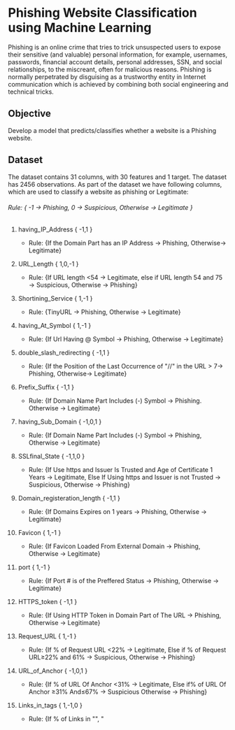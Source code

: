 # Phishing Website Classification using Machine Learning
Phishing is an online crime that tries to trick unsuspected users to expose their sensitive (and valuable) personal information, for example, usernames, passwords, financial account details, personal addresses, SSN, and social relationships, to the miscreant, often for malicious reasons. Phishing is normally perpetrated by disguising as a trustworthy entity in Internet communication which is achieved by combining both social engineering and technical tricks.

## Objective
Develop a model that predicts/classifies whether a website is a Phishing website.

## Dataset
The dataset contains 31 columns, with 30 features and 1 target. The dataset has 2456 observations. As part of the dataset we have following columns, which are used to classify a website as phishing or Legitimate:

###### Rule: { -1 → Phishing, 0 → Suspicious, Otherwise → Legitimate }



1. having_IP_Address { -1,1 }  
      * Rule: {If the Domain Part has an IP Address → Phishing,   Otherwise→ Legitimate}

2. URL_Length { 1,0,-1 }   
      * Rule: {If URL length <54 → Legitimate,  else if URL length 54 and 75 → Suspicious,   Otherwise → Phishing}

3. Shortining_Service { 1,-1 }   
      * Rule: {TinyURL → Phishing,   Otherwise → Legitimate}

4. having_At_Symbol { 1,-1 }   
      * Rule: {If Url Having @ Symbol → Phishing,   Otherwise → Legitimate}

5. double_slash_redirecting { -1,1 }   
      * Rule:  {If the Position of the Last Occurrence of "//" in the URL > 7→ Phishing,      Otherwise→ Legitimate}

6. Prefix_Suffix { -1,1 } 
      * Rule:  {If Domain Name Part Includes (-) Symbol → Phishing.    Otherwise → Legitimate}

7. having_Sub_Domain { -1,0,1 }    
      * Rule: {If Domain Name Part Includes (-) Symbol → Phishing,     Otherwise → Legitimate}

8. SSLfinal_State { -1,1,0 }   
      * Rule: {If Use https and Issuer Is Trusted and Age of Certificate 1 Years → Legitimate,    Else If Using https and Issuer is not Trusted  → Suspicious,       Otherwise → Phishing}

9. Domain_registeration_length { -1,1 } 
      * Rule: {If Domains Expires on 1 years → Phishing,    Otherwise → Legitimate}

10. Favicon { 1,-1 }    
      * Rule: {If Favicon Loaded From External Domain → Phishing,     Otherwise → Legitimate}

11. port { 1,-1 } 
      * Rule: {If Port # is of the Preffered Status → Phishing,     Otherwise → Legitimate}

12. HTTPS_token { -1,1 }    
      * Rule: {If Using HTTP Token in Domain Part of The URL → Phishing,     Otherwise → Legitimate}

13. Request_URL { 1,-1 } 
      * Rule: {If % of Request URL <22% → Legitimate,     Else if % of Request URL≥22% and 61% → Suspicious,     Otherwise → Phishing}

14. URL_of_Anchor { -1,0,1 }    
      * Rule:  {If % of URL Of Anchor <31%  → Legitimate,      Else if% of URL Of Anchor ≥31% And≤67% → Suspicious       Otherwise → Phishing}

15. Links_in_tags { 1,-1,0 } 
      * Rule: {If % of Links in "<Meta>", "<Script>" and "<Link>"<17%  → Legitimate,     Else if % of Links in <Meta>", "<Script>" and "<Link>" ≥17% And≤81% → Suspicious,      Otherwise → Phishing}

16. SFH { -1,1,0 }    
      * Rule: {If SFH is "about: blank" Or Is Empty → Phishing,      Else if SFH Refers To A Different Domain → Suspicious,      Otherwise  → Legitimate}

17. Submitting_to_email { -1,1 }    
      * Rule: {If Using "mail()" or "mailto:" Function to Submit User Information → Phishing,     Otherwise  → Legitimate}

18. Abnormal_URL { -1,1 }   
      * Rule: {If The Host Name Is Not Included In URL → Phishing,     Otherwise → Legitimate}

19. Redirect { 0,1 }   
      * Rule: {If #ofRedirect Page≤1 → Legitimate,     Else if #of Redirect Page≥2 And<4 → Suspicious,     Otherwise → Phishing}

20. on_mouseover { 1,-1 }  
      * Rule: {If onMouseOver Changes Status Bar → Phishing,      Else if It Does't Change Status Bar → Legitimate}

21. RightClick { 1,-1 }  
      * Rule: {If Right Click Disabled → Phishing,     Otherwise → Legitimate}

22. popUpWidnow { 1,-1 }   
      * Rule: {If Popoup Window Contains Text Fields→ Phishing,     Otherwise → Legitimate}

23. Iframe { 1,-1 }   
      * Rule: {If Using iframe → Phishing,     Otherwise → Legitimate}

24. age_of_domain { -1,1 }   
      * Rule: {If Age Of Domain≥6 months → Legitimate,     Otherwise → Phishing}

25. DNSRecord { -1,1 }   
      * Rule: {If no DNS Record For The Domain → Phishing,     Otherwise → Legitimate}

26. web_traffic { -1,0,1 }   
      * Rule: {If Website Rank<100,000 → Legitimate,     Else if Website Rank>100,000 → Suspicious,     Otherwise → Phishing}

27. Page_Rank { -1,1 }   
      * Rule: {If PageRank<0.2 → Phishing,     Otherwise → Legitimate}

28. Google_Index { 1,-1 }  
      * Rule: {If Webpage Indexed by Google → Legitimate,      Otherwise → Phishing}

29. Links_pointing_to_page { 1,0,-1 }  
      * Rule: {If # of Link Pointing to The Webpage=0 → Phishing,     Else if #Of Link Pointing to The Webpage>0 and≤2 → Suspicious,     Otherwise → Legitimate}

30. Statistical_report { -1,1 }  
      * Rule: {If Host Belongs to Top Phishing IPs or Top Phishing Domains → Phishing,     Otherwise → Legitimate}

31. Result { 0,1 }  
      * Rule: {If  0 → Phishing,    Else If 1 → Legitimate}
      
      

## Data Exploration and PreProcessing

1. Created a dataframe 'data' to extract the data into it.
2. data.info() and data.isna().sum shows the information about the data including the null values. This dataset doesn't have null values and it's clean.
3. In order to understand the distibution of data, I've plotted the count values of some features and I've carried out descriptive statistics as well.
4. Data should be split into training and test. After analysing for overfitting and underfitting conditions, I have split them as 80% for Training and 20% for Testing for better accuracy.


## Training the Model
Since it is a classification problem, I've applied different classification algorithms and used the following models:
1. Logistic regression
2. Decision tree 
3. XG Boost
4. Random Forest



## Evaluating and Testing the model: 
I've calculated accuracy, precision, recall and F-score to choose the best model for prediction. I've also used Area under the curve and confusion matrix in order to find which model is a good fit and how accurately the model is predicting values.



| Model Used  | Accuracy  |
|---|---|
|Logistic Regression   | 0.93 |
|Decision Tree   | 0.91 |
|XG Boost   | 0.94 |
|Random Forest   | 0.98 |


## Conclusion
Among all the classification algorithms applied in this project to classify whether a website is a Phishing website, Random Forest turns out to be the best one as it gives the accuracy of 98%. 



If you have any query, feel free to contact me at adarsh18raj@gmail.com
